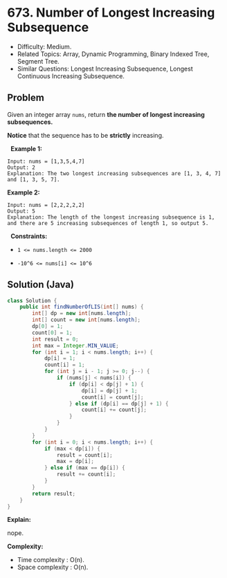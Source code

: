 # 673. Number of Longest Increasing Subsequence

- Difficulty: Medium.
- Related Topics: Array, Dynamic Programming, Binary Indexed Tree, Segment Tree.
- Similar Questions: Longest Increasing Subsequence, Longest Continuous Increasing Subsequence.

## Problem

Given an integer array ```nums```, return **the number of longest increasing subsequences.**

**Notice** that the sequence has to be **strictly** increasing.

 
**Example 1:**

```
Input: nums = [1,3,5,4,7]
Output: 2
Explanation: The two longest increasing subsequences are [1, 3, 4, 7] and [1, 3, 5, 7].
```

**Example 2:**

```
Input: nums = [2,2,2,2,2]
Output: 5
Explanation: The length of the longest increasing subsequence is 1, and there are 5 increasing subsequences of length 1, so output 5.
```

 
**Constraints:**


	
- ```1 <= nums.length <= 2000```
	
- ```-10^6 <= nums[i] <= 10^6```



## Solution (Java)

```java
class Solution {
    public int findNumberOfLIS(int[] nums) {
        int[] dp = new int[nums.length];
        int[] count = new int[nums.length];
        dp[0] = 1;
        count[0] = 1;
        int result = 0;
        int max = Integer.MIN_VALUE;
        for (int i = 1; i < nums.length; i++) {
            dp[i] = 1;
            count[i] = 1;
            for (int j = i - 1; j >= 0; j--) {
                if (nums[j] < nums[i]) {
                    if (dp[i] < dp[j] + 1) {
                        dp[i] = dp[j] + 1;
                        count[i] = count[j];
                    } else if (dp[i] == dp[j] + 1) {
                        count[i] += count[j];
                    }
                }
            }
        }
        for (int i = 0; i < nums.length; i++) {
            if (max < dp[i]) {
                result = count[i];
                max = dp[i];
            } else if (max == dp[i]) {
                result += count[i];
            }
        }
        return result;
    }
}
```

**Explain:**

nope.

**Complexity:**

* Time complexity : O(n).
* Space complexity : O(n).
